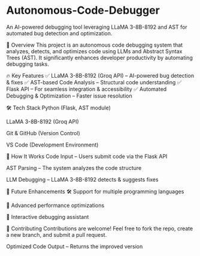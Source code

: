 # Autonomous-Code-Debugger

An AI-powered debugging tool leveraging LLaMA 3-8B-8192 and AST for automated bug detection and optimization.

📌 Overview
This project is an autonomous code debugging system that analyzes, detects, and optimizes code using LLMs and Abstract Syntax Trees (AST). It significantly enhances developer productivity by automating debugging tasks.

🔥 Key Features
✅ LLaMA 3-8B-8192 (Groq API) – AI-powered bug detection & fixes
✅ AST-based Code Analysis – Structural code understanding
✅ Flask API – For seamless integration & accessibility
✅ Automated Debugging & Optimization – Faster issue resolution

🛠️ Tech Stack
Python (Flask, AST module)

LLaMA 3-8B-8192 (Groq API)

Git & GitHub (Version Control)

VS Code (Development Environment)

🚀 How It Works
Code Input – Users submit code via the Flask API

AST Parsing – The system analyzes the code structure

LLM Debugging – LLaMA 3-8B-8192 detects & suggests fixes

🎯 Future Enhancements
🛠️ Support for multiple programming languages

🚀 Advanced performance optimizations

🤖 Interactive debugging assistant

🤝 Contributing
Contributions are welcome! Feel free to fork the repo, create a new branch, and submit a pull request.

Optimized Code Output – Returns the improved version
